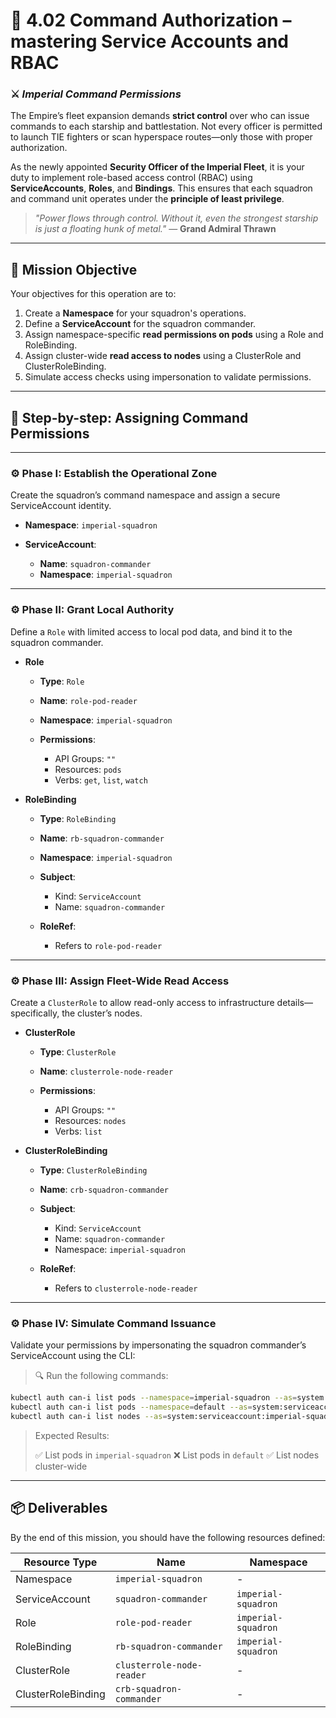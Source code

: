 # 🚀 4.02 Command Authorization – mastering Service Accounts and RBAC

### ⚔️ *Imperial Command Permissions*

The Empire’s fleet expansion demands **strict control** over who can issue commands to each starship and battlestation. Not every officer is permitted to launch TIE fighters or scan hyperspace routes—only those with proper authorization.

As the newly appointed **Security Officer of the Imperial Fleet**, it is your duty to implement role-based access control (RBAC) using **ServiceAccounts**, **Roles**, and **Bindings**. This ensures that each squadron and command unit operates under the **principle of least privilege**.

> *"Power flows through control. Without it, even the strongest starship is just a floating hunk of metal."*
> — **Grand Admiral Thrawn**

---

## 🎯 Mission Objective

Your objectives for this operation are to:

1. Create a **Namespace** for your squadron's operations.
2. Define a **ServiceAccount** for the squadron commander.
3. Assign namespace-specific **read permissions on pods** using a Role and RoleBinding.
4. Assign cluster-wide **read access to nodes** using a ClusterRole and ClusterRoleBinding.
5. Simulate access checks using impersonation to validate permissions.

---

## 🧭 Step-by-step: Assigning Command Permissions

---

### ⚙️ Phase I: Establish the Operational Zone

Create the squadron’s command namespace and assign a secure ServiceAccount identity.

* **Namespace**: `imperial-squadron`
* **ServiceAccount**:

  * **Name**: `squadron-commander`
  * **Namespace**: `imperial-squadron`

---

### ⚙️ Phase II: Grant Local Authority

Define a `Role` with limited access to local pod data, and bind it to the squadron commander.

* **Role**

  * **Type**: `Role`
  * **Name**: `role-pod-reader`
  * **Namespace**: `imperial-squadron`
  * **Permissions**:

    * API Groups: `""`
    * Resources: `pods`
    * Verbs: `get`, `list`, `watch`

* **RoleBinding**

  * **Type**: `RoleBinding`
  * **Name**: `rb-squadron-commander`
  * **Namespace**: `imperial-squadron`
  * **Subject**:

    * Kind: `ServiceAccount`
    * Name: `squadron-commander`
  * **RoleRef**:

    * Refers to `role-pod-reader`

---

### ⚙️ Phase III: Assign Fleet-Wide Read Access

Create a `ClusterRole` to allow read-only access to infrastructure details—specifically, the cluster’s nodes.

* **ClusterRole**

  * **Type**: `ClusterRole`
  * **Name**: `clusterrole-node-reader`
  * **Permissions**:

    * API Groups: `""`
    * Resources: `nodes`
    * Verbs: `list`

* **ClusterRoleBinding**

  * **Type**: `ClusterRoleBinding`
  * **Name**: `crb-squadron-commander`
  * **Subject**:

    * Kind: `ServiceAccount`
    * Name: `squadron-commander`
    * Namespace: `imperial-squadron`
  * **RoleRef**:

    * Refers to `clusterrole-node-reader`

---

### ⚙️ Phase IV: Simulate Command Issuance

Validate your permissions by impersonating the squadron commander’s ServiceAccount using the CLI:

> 🔍 Run the following commands:

```bash
kubectl auth can-i list pods --namespace=imperial-squadron --as=system:serviceaccount:imperial-squadron:squadron-commander
kubectl auth can-i list pods --namespace=default --as=system:serviceaccount:imperial-squadron:squadron-commander
kubectl auth can-i list nodes --as=system:serviceaccount:imperial-squadron:squadron-commander
```

> Expected Results:
>
> ✅ List pods in `imperial-squadron`
> ❌ List pods in `default`
> ✅ List nodes cluster-wide

---

## 📦 Deliverables

By the end of this mission, you should have the following resources defined:

| Resource Type      | Name                      | Namespace           |
| ------------------ | ------------------------- | ------------------- |
| Namespace          | `imperial-squadron`       | -                   |
| ServiceAccount     | `squadron-commander`      | `imperial-squadron` |
| Role               | `role-pod-reader`         | `imperial-squadron` |
| RoleBinding        | `rb-squadron-commander`   | `imperial-squadron` |
| ClusterRole        | `clusterrole-node-reader` | -                   |
| ClusterRoleBinding | `crb-squadron-commander`  | -                   |